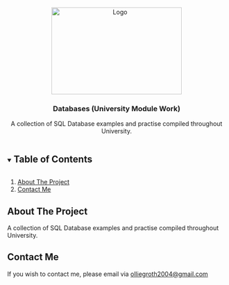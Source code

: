 <br />
<p align="center">
  <img src="https://t3.ftcdn.net/jpg/03/06/93/82/360_F_306938279_ezPVDtcNE0Q2Z1JOFPfYowmvFbzp1T4W.jpg" alt="Logo" width="300" height="200">
  <a href="https://github.com/olliegroth/Othello-AI">
  </a>

  <h3 align="center">Databases (University Module Work)</h3>

  <p align="center">
    A collection of SQL Database examples and practise compiled throughout University.
  </p>

<details open="open">
  <summary><h2 style="display: inline-block">Table of Contents</h2></summary>
  <ol>
    <li>
      <a href="#about-the-project">About The Project</a>
    </li>
    <li><a href="#contact-me">Contact Me</a></li>
  </ol>
</details>



## About The Project

A collection of SQL Database examples and practise compiled throughout University.


## Contact Me 

If you wish to contact me, please email via olliegroth2004@gmail.com
